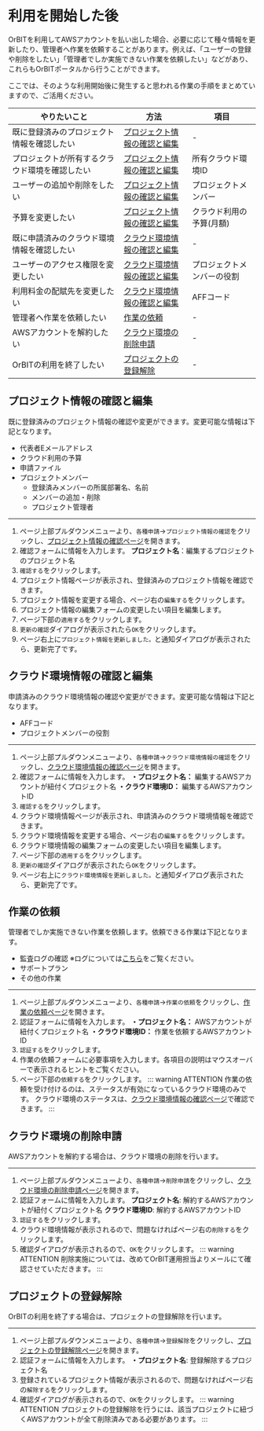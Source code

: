 # 利用を開始した後
OrBITを利用してAWSアカウントを払い出した場合、必要に応じて種々情報を更新したり、管理者へ作業を依頼することがあります。例えば、「ユーザーの登録や削除をしたい」「管理者でしか実施できない作業を依頼したい」などがあり、これらもOrBITポータルから行うことができます。

ここでは、そのような利用開始後に発生すると思われる作業の手順をまとめていますので、ご活用ください。

|やりたいこと|方法|項目|
|----|----|----|
|既に登録済みのプロジェクト情報を確認したい|[プロジェクト情報の確認と編集](/guide/aws/setup/routine.html#プロジェクト情報の確認と編集)|-|
|プロジェクトが所有するクラウド環境を確認したい|[プロジェクト情報の確認と編集](/guide/aws/setup/routine.html#プロジェクト情報の確認と編集)|所有クラウド環境ID|
|ユーザーの追加や削除をしたい|[プロジェクト情報の確認と編集](/guide/aws/setup/routine.html#プロジェクト情報の確認と編集)|プロジェクトメンバー|
|予算を変更したい|[プロジェクト情報の確認と編集](/guide/aws/setup/routine.html#プロジェクト情報の確認と編集)|クラウド利用の予算(月額)|
|既に申請済みのクラウド環境情報を確認したい|[クラウド環境情報の確認と編集](/guide/aws/setup/routine.html#クラウド環境情報の確認と編集)|-|
|ユーザーのアクセス権限を変更したい|[クラウド環境情報の確認と編集](/guide/aws/setup/routine.html#クラウド環境情報の確認と編集)|プロジェクトメンバーの役割|
|利用料金の配賦先を変更したい|[クラウド環境情報の確認と編集](/guide/aws/setup/routine.html#クラウド環境情報の編集)|AFFコード|
|管理者へ作業を依頼したい|[作業の依頼](/guide/aws/setup/routine.html#作業の依頼)|-|
|AWSアカウントを解約したい|[クラウド環境の削除申請](/guide/aws/setup/routine.html#クラウド環境の削除申請)|-|
|OrBITの利用を終了したい|[プロジェクトの登録解除](/guide/aws/setup/routine.html#プロジェクトの登録解除)|-|

## プロジェクト情報の確認と編集
既に登録済みのプロジェクト情報の確認や変更ができます。変更可能な情報は下記となります。
- 代表者Eメールアドレス
- クラウド利用の予算
- 申請ファイル
- プロジェクトメンバー
  - 登録済みメンバーの所属部署名、名前
  - メンバーの追加・削除
  - プロジェクト管理者
---
1. ページ上部プルダウンメニューより、`各種申請`→`プロジェクト情報の確認`をクリックし、[プロジェクト情報の確認ページ](/request/get-project.html)を開きます。
2. 確認フォームに情報を入力します。
  **プロジェクト名**：編集するプロジェクトのプロジェクト名
3. `確認する`をクリックします。
4. プロジェクト情報ページが表示され、登録済みのプロジェクト情報を確認できます。
5. プロジェクト情報を変更する場合、ページ右の`編集する`をクリックします。
6. プロジェクト情報の編集フォームの変更したい項目を編集します。
7. ページ下部の`適用する`をクリックします。
8. `更新の確認`ダイアログが表示されたら`OK`をクリックします。
9. ページ右上に`プロジェクト情報を更新しました。`と通知ダイアログが表示されたら、更新完了です。

## クラウド環境情報の確認と編集
申請済みのクラウド環境情報の確認や変更ができます。変更可能な情報は下記となります。
- AFFコード
- プロジェクトメンバーの役割
---
1. ページ上部プルダウンメニューより、`各種申請`→`クラウド環境情報の確認`をクリックし、[クラウド環境情報の確認ページ](/request/get-account.html)を開きます。
2. 確認フォームに情報を入力します。
  **・プロジェクト名：** 編集するAWSアカウントが紐付くプロジェクト名
  **・クラウド環境ID：** 編集するAWSアカウントID
3. `確認する`をクリックします。
4. クラウド環境情報ページが表示され、申請済みのクラウド環境情報を確認できます。
5. クラウド環境情報を変更する場合、ページ右の`編集する`をクリックします。
6. クラウド環境情報の編集フォームの変更したい項目を編集します。
7. ページ下部の`適用する`をクリックします。
8. `更新の確認`ダイアログが表示されたら`OK`をクリックします。
9. ページ右上に`クラウド環境情報を更新しました。`と通知ダイアログ表示されたら、更新完了です。

## 作業の依頼
管理者でしか実施できない作業を依頼します。依頼できる作業は下記となります。
- 監査ログの確認 ※ログについては[こちら](/guide/aws/service/audit.html#監査ログ記録・収集サービス)をご覧ください。
- サポートプラン
- その他の作業

---
1. ページ上部プルダウンメニューより、`各種申請`→`作業の依頼`をクリックし、[作業の依頼ページ](/request/create-ticket.html)を開きます。
2. 認証フォームに情報を入力します。
  **・プロジェクト名：** AWSアカウントが紐付くプロジェクト名
  **・クラウド環境ID：** 作業を依頼するAWSアカウントID
3. `認証する`をクリックします。
4. 作業の依頼フォームに必要事項を入力します。各項目の説明はマウスオーバーで表示されるヒントをご覧ください。
5. ページ下部の`依頼する`をクリックします。
::: warning ATTENTION
作業の依頼を受け付けるのは、ステータスが有効になっているクラウド環境のみです。
クラウド環境のステータスは、[クラウド環境情報の確認ページ](/request/get-account.html)で確認できます。
:::
## クラウド環境の削除申請
AWSアカウントを解約する場合は、クラウド環境の削除を行います。

---
1. ページ上部プルダウンメニューより、`各種申請`→`削除申請`をクリックし、[クラウド環境の削除申請ページ](/request/delete-account.html)を開きます。
2. 認証フォームに情報を入力します。
  **プロジェクト名**: 解約するAWSアカウントが紐付くプロジェクト名
  **クラウド環境ID**: 解約するAWSアカウントID
3. `認証する`をクリックします。
4. クラウド環境情報が表示されるので、問題なければページ右の`削除する`をクリックします。
5. 確認ダイアログが表示されるので、`OK`をクリックします。
::: warning ATTENTION
削除実施については、改めてOrBIT運用担当よりメールにて確認させていただきます。
:::
## プロジェクトの登録解除
OrBITの利用を終了する場合は、プロジェクトの登録解除を行います。

---
1. ページ上部プルダウンメニューより、`各種申請`→`登録解除`をクリックし、[プロジェクトの登録解除ページ](/request/delete-project.html)を開きます。
2. 認証フォームに情報を入力します。
  **・プロジェクト名**: 登録解除するプロジェクト名
3. 登録されているプロジェクト情報が表示されるので、問題なければページ右の`解除する`をクリックします。
4. 確認ダイアログが表示されるので、`OK`をクリックします。
::: warning ATTENTION
プロジェクトの登録解除を行うには、該当プロジェクトに紐づくAWSアカウントが全て削除済みである必要があります。
:::
<Footer />
